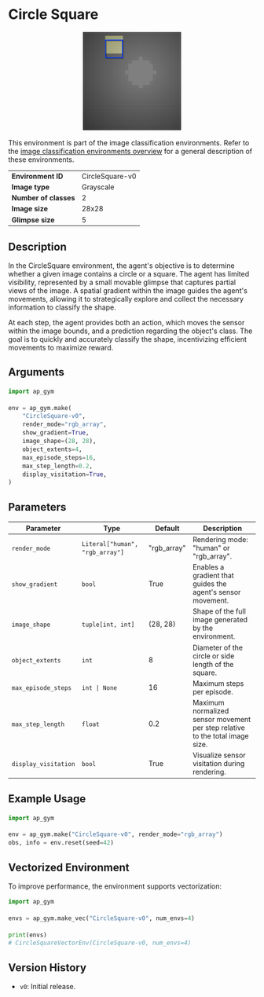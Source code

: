 # Circle Square

<p align="center"><img src="img/CircleSquare-v0.gif" alt="CircleSquare-v0" width="200px"/></p>

This environment is part of the image classification environments.
Refer to the [image classification environments overview](ImageClassification) for a general description of these environments.

|                       |                 |
|-----------------------|-----------------|
| **Environment ID**    | CircleSquare-v0 |
| **Image type**        | Grayscale       |
| **Number of classes** | 2               |
| **Image size**        | 28x28           |
| **Glimpse size**      | 5               |

## Description

In the CircleSquare environment, the agent's objective is to determine whether a given image contains a circle or a square. 
The agent has limited visibility, represented by a small movable glimpse that captures partial views of the image. 
A spatial gradient within the image guides the agent's movements, allowing it to strategically explore and collect the necessary information to classify the shape.

At each step, the agent provides both an action, which moves the sensor within the image bounds, and a prediction regarding the object's class. 
The goal is to quickly and accurately classify the shape, incentivizing efficient movements to maximize reward.

## Arguments

```python
import ap_gym

env = ap_gym.make(
    "CircleSquare-v0",
    render_mode="rgb_array",
    show_gradient=True,
    image_shape=(28, 28),
    object_extents=4,
    max_episode_steps=16,
    max_step_length=0.2,
    display_visitation=True,
)
```

## Parameters

| Parameter                    | Type                             | Default     | Description                                                                   |
|------------------------------|----------------------------------|-------------|-------------------------------------------------------------------------------|
| `render_mode`                | `Literal["human", "rgb_array"]`  | "rgb_array" | Rendering mode: "human" or "rgb_array".                                       |
| `show_gradient`              | `bool`                           | True        | Enables a gradient that guides the agent's sensor movement.                   |
| `image_shape`                | `tuple[int, int]`                | (28, 28)    | Shape of the full image generated by the environment.                         |
| `object_extents`             | `int`                            | 8           | Diameter of the circle or side length of the square.                          |
| `max_episode_steps`          | `int \| None`                    | 16          | Maximum steps per episode.                                                    |
| `max_step_length`            | `float`                          | 0.2         | Maximum normalized sensor movement per step relative to the total image size. |
| `display_visitation`         | `bool`                           | True        | Visualize sensor visitation during rendering.                                 |

## Example Usage

```python
import ap_gym

env = ap_gym.make("CircleSquare-v0", render_mode="rgb_array")
obs, info = env.reset(seed=42)
```

## Vectorized Environment

To improve performance, the environment supports vectorization:

```python
import ap_gym

envs = ap_gym.make_vec("CircleSquare-v0", num_envs=4)

print(envs)
# CircleSquareVectorEnv(CircleSquare-v0, num_envs=4)
```

## Version History

- `v0`: Initial release.

